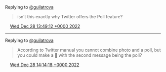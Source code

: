 Replying to [@guilatrova](https://twitter.com/guilatrova/status/1608079703516004352)

> isn’t this exactly why Twitter offers the Poll feature?

<img src="../../media/tweet.ico" width="12" /> [Wed Dec 28 13:49:12 +0000 2022](https://twitter.com/DromerDenker/status/1608097736485634048)

----

Replying to [@guilatrova](https://twitter.com/guilatrova/status/1608102051321417728)

> According to Twitter manual you cannot combine photo and a poll, but you could make a 🧵 with the second message being the poll?

<img src="../../media/tweet.ico" width="12" /> [Wed Dec 28 14:14:18 +0000 2022](https://twitter.com/DromerDenker/status/1608104055074684929)